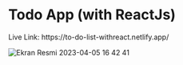 <h1> Todo App (with ReactJs) </h1>
Live Link: https://to-do-list-withreact.netlify.app/

![Ekran Resmi 2023-04-05 16 42 41](https://user-images.githubusercontent.com/102370994/230098910-508f269d-fc22-4f25-8433-970f329cfdab.png)
